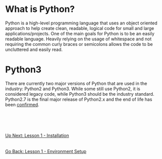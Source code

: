 # What is Python?
Python is a high-level programming language that uses an object oriented approach to help create clean, readable, logical
code for small and large applications/projects. One of the main goals for Python is to be an easily readable language.
Heavily relying on the usage of whitespace and not requiring the common curly braces or semicolons allows the code to 
be uncluttered and easily read.

# Python3
There are currently two major versions of Python that are used in the industry: Python2 and Python3. While some still 
use Python2, it is considered legacy code, while Python3 should be the industry standard. Python2.7 is the final major 
release of Python2.x and the end of life has been [confirmed](https://pythonclock.org/).

\
\
\
\
[Up Next: Lesson 1 - Installation](installing-python.md)
\
\
\
[Go Back: Lesson 1 - Environment Setup](../README.md)